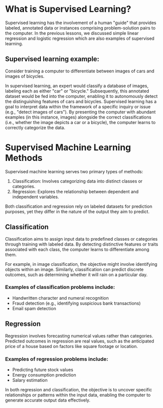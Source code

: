 # What is Supervised Learning?

Supervised learning has the involvement of a human "guide" that provides labeled, annotated data or instances comprising problem-solution pairs to the computer. 
In the previous lessons, we discussed simple linear regression and logistic regression which are also examples of supervised learning.

## Supervised learning example:

Consider training a computer to differentiate between images of cars and images of bicycles.

In supervised learning, an expert would classify a database of images, labeling each as either "car" or "bicycle." Subsequently, this annotated dataset would be fed into the computer, enabling it to autonomously detect the distinguishing features of cars and bicycles.
Supervised learning has a goal to interpret data within the framework of a specific inquiry or issue (e.g., "detect images of cars"). By presenting the computer with abundant examples (in this instance, images) alongside the correct classifications (i.e., whether the image depicts a car or a bicycle), the computer learns to correctly categorize the data.


# Supervised Machine Learning Methods

Supervised machine learning serves two primary types of methods:

1. Classification: Involves categorizing data into distinct classes or categories.
2. Regression: Explores the relationship between dependent and independent variables.

Both classification and regression rely on labeled datasets for prediction purposes, yet they differ in the nature of the output they aim to predict.

## Classification

Classification aims to assign input data to predefined classes or categories through training with labeled data. By detecting distinctive features or traits associated with each class, the computer learns to differentiate among them.

For example, in image classification, the objective might involve identifying objects within an image. Similarly, classification can predict discrete outcomes, such as determining whether it will rain on a particular day.

### Examples of classification problems include:

* Handwritten character and numeral recognition
* Fraud detection (e.g., identifying suspicious bank transactions)
* Email spam detection

## Regression

Regression involves forecasting numerical values rather than categories. Predicted outcomes in regression are real values, such as the anticipated price of a house based on factors like square footage or location. 

### Examples of regression problems include:

* Predicting future stock values
* Energy consumption prediction
* Salary estimation
  
In both regression and classification, the objective is to uncover specific relationships or patterns within the input data, enabling the computer to generate accurate output data effectively.






